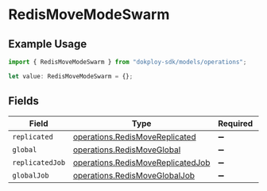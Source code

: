# RedisMoveModeSwarm

## Example Usage

```typescript
import { RedisMoveModeSwarm } from "dokploy-sdk/models/operations";

let value: RedisMoveModeSwarm = {};
```

## Fields

| Field                                                                                  | Type                                                                                   | Required                                                                               | Description                                                                            |
| -------------------------------------------------------------------------------------- | -------------------------------------------------------------------------------------- | -------------------------------------------------------------------------------------- | -------------------------------------------------------------------------------------- |
| `replicated`                                                                           | [operations.RedisMoveReplicated](../../models/operations/redismovereplicated.md)       | :heavy_minus_sign:                                                                     | N/A                                                                                    |
| `global`                                                                               | [operations.RedisMoveGlobal](../../models/operations/redismoveglobal.md)               | :heavy_minus_sign:                                                                     | N/A                                                                                    |
| `replicatedJob`                                                                        | [operations.RedisMoveReplicatedJob](../../models/operations/redismovereplicatedjob.md) | :heavy_minus_sign:                                                                     | N/A                                                                                    |
| `globalJob`                                                                            | [operations.RedisMoveGlobalJob](../../models/operations/redismoveglobaljob.md)         | :heavy_minus_sign:                                                                     | N/A                                                                                    |
